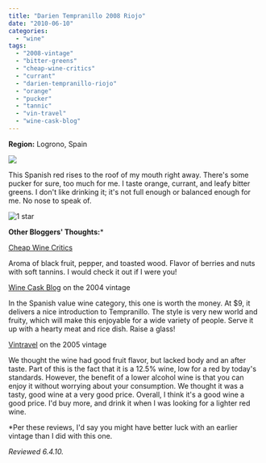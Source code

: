 ```yaml
---
title: "Darien Tempranillo 2008 Riojo"
date: "2010-06-10"
categories:
  - "wine"
tags:
  - "2008-vintage"
  - "bitter-greens"
  - "cheap-wine-critics"
  - "currant"
  - "darien-tempranillo-riojo"
  - "orange"
  - "pucker"
  - "tannic"
  - "vin-travel"
  - "wine-cask-blog"
---
```


**Region:** Logrono, Spain

![](http://www.rebeccagomezfarrell.com/gourmez/photos/darienrioja.jpg)

This Spanish red rises to the roof of my mouth right away. There's some pucker for sure, too much for me. I taste orange, currant, and leafy bitter greens. I don't like drinking it; it's not full enough or balanced enough for me. No nose to speak of.




<div class="caption">

![1 star](http://s3.amazonaws.com/thegourmez-wpmedia/2009/04/rating_olive1.gif "rating_olive1")</div>
  **Other Bloggers' Thoughts:**\*

[Cheap Wine Critics](http://www.cheapwinecritics.com/varietal/tempranillo/darien-tempranillo-rioja-nv/)

Aroma of black fruit, pepper, and toasted wood. Flavor of berries and nuts with soft tannins. I would check it out if I were you!

[Wine Cask Blog](http://winecask.blogspot.com/2006/03/darien-rioja-tempranillo-2004-wine.html) on the 2004 vintage

In the Spanish value wine category, this one is worth the money. At $9, it delivers a nice introduction to Tempranillo. The style is very new world and fruity, which will make this enjoyable for a wide variety of people. Serve it up with a hearty meat and rice dish. Raise a glass!

[Vintravel](http://blog.vintravel.com/?p=4) on the 2005 vintage

We thought the wine had good fruit flavor, but lacked body and an after taste. Part of this is the fact that it is a 12.5% wine, low for a red by today's standards. However, the benefit of a lower alcohol wine is that you can enjoy it without worrying about your consumption. We thought it was a tasty, good wine at a very good price. Overall, I think it's a good wine a good price. I'd buy more, and drink it when I was looking for a lighter red wine.

\*Per these reviews, I'd say you might have better luck with an earlier vintage than I did with this one.

_Reviewed 6.4.10._
